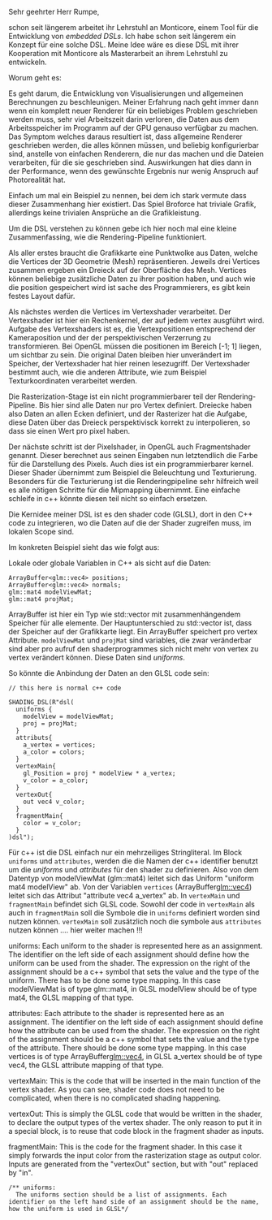 Sehr geehrter Herr Rumpe,

schon seit längerem arbeitet ihr Lehrstuhl an Monticore, einem Tool
für die Entwicklung von _embedded DSLs_. Ich habe schon seit längerem
ein Konzept für eine solche DSL.  Meine Idee wäre es diese DSL mit
ihrer Kooperation mit Monticore als Masterarbeit an ihrem Lehrstuhl
zu entwickeln.

Worum geht es:

Es geht darum, die Entwicklung von Visualisierungen und allgemeinen
Berechnungen zu beschleunigen. Meiner Erfahrung nach geht immer dann
wenn ein komplett neuer Renderer für ein beliebiges Problem
geschrieben werden muss, sehr viel Arbeitszeit darin verloren, die
Daten aus dem Arbeitsspeicher im Programm auf der GPU genauso
verfügbar zu machen. Das Symptom welches daraus resultiert ist, dass
allgemeine Renderer geschrieben werden, die alles können müssen, und
beliebig konfigurierbar sind, anstelle von einfachen Renderern, die
nur das machen und die Dateien verarbeiten, für die sie geschrieben
sind. Auswirkungen hat dies dann in der Performance, wenn des
gewünschte Ergebnis nur wenig Anspruch auf Photorealität hat.

Einfach um mal ein Beispiel zu nennen, bei dem ich stark vermute dass
dieser Zusammenhang hier existiert. Das Spiel Broforce hat triviale
Grafik, allerdings keine trivialen Ansprüche an die Grafikleistung.

Um die DSL verstehen zu können gebe ich hier noch mal eine kleine
Zusammenfassing, wie die Rendering-Pipeline funktioniert.

Als aller erstes braucht die Grafikkarte eine Punktwolke aus Daten,
welche die Vertices der 3D Geometrie (Mesh) repräsentieren. Jeweils drei
Vertices zusammen ergeben ein Dreieck auf der Oberfläche des
Mesh. Vertices können beliebige zusätzliche Daten zu ihrer position
haben, und auch wie die position gespeichert wird ist sache des
Programmierers, es gibt kein festes Layout dafür.

Als nächstes werden die Vertices im Vertexshader
verarbeitet. Der Vertexshader ist hier ein Rechenkernel, der auf
jedem vertex ausgführt wird. Aufgabe des Vertexshaders ist es, die
Vertexpositionen entsprechend der Kameraposition und der der
perspektivischen Verzerrung zu transformieren. Bei OpenGL müssen die
positionen im Bereich [-1; 1] liegen, um sichtbar zu sein. Die
original Daten bleiben hier unverändert im Speicher, der Vertexshader
hat hier reinen lesezugriff. Der Vertexshader bestimmt auch, wie die
anderen Attribute, wie zum Beispiel Texturkoordinaten verarbeitet
werden.

Die Rasterization-Stage ist ein nicht programmierbarer teil der
Rendering-Pipeline. Bis hier sind alle Daten nur pro Vertex
definiert. Dreiecke haben also Daten an allen Ecken definiert, und der
Rasterizer hat die Aufgabe, diese Daten über das Dreieck
perspektivisck korrekt zu interpolieren, so dass sie einen Wert pro
pixel haben.

Der nächste schritt ist der Pixelshader, in OpenGL auch Fragmentshader
genannt. Dieser berechnet aus seinen Eingaben nun letztendlich die
Farbe für die Darstellung des Pixels. Auch dies ist ein
programmierbarer kernel. Dieser Shader übernimmt zum Beispiel die
Beleuchtung und Texturierung. Besonders für die Texturierung ist die
Renderingpipeline sehr hilfreich weil es alle nötigen Schritte für die
Mipmapping übernimmt. Eine einfache schleife in c++ könnte diesen teil
nicht so einfach ersetzen.

Die Kernidee meiner DSL ist es den shader code (GLSL), dort in den C++
code zu integrieren, wo die Daten auf die der Shader zugreifen muss, im
lokalen Scope sind.

Im konkreten Beispiel sieht das wie folgt aus:

Lokale oder globale Variablen in C++ als sicht auf die Daten:

    ArrayBuffer<glm::vec4> positions;
    ArrayBuffer<glm::vec4> normals;
    glm::mat4 modelViewMat;
    glm::mat4 projMat;

ArrayBuffer ist hier ein Typ wie std::vector mit zusammenhängendem
Speicher für alle elemente. Der Hauptunterschied zu std::vector ist,
dass der Speicher auf der Grafikkarte liegt. Ein ArrayBuffer speichert
pro vertex Attribute. `modelViewMat` und `projMat` sind variables, die
zwar veränderbar sind aber pro aufruf den shaderprogrammes sich nicht
mehr von vertex zu vertex verändert können. Diese Daten sind _uniforms_.

So könnte die Anbindung der Daten an den GLSL code sein:

    // this here is normal c++ code

    SHADING_DSL(R"dsl(
      uniforms {
        modelView = modelViewMat;
        proj = projMat;
      }
      attributs{
        a_vertex = vertices;
        a_color = colors;
      }
      vertexMain{
        gl_Position = proj * modelView * a_vertex;
        v_color = a_color;
      }
      vertexOut{
        out vec4 v_color;
      }
      fragmentMain{
        color = v_color;
      }
    )dsl");

Für c++ ist die DSL einfach nur ein mehrzeiliges Stringliteral. Im
Block `uniforms` und `attributes`, werden die die Namen der c++
identifier benutzt um die _uniforms_ und _attributes_ für den shader
zu definieren. Also von dem Datentyp von modelViewMat (glm::mat4)
leitet sich das Uniform "uniform mat4 modelView" ab. Von der Variablen
`vertices` (ArrayBuffer<glm::vec4>) leitet sich das Attribut
"attribute vec4 a_vertex" ab. In `vertexMain` und `fragmentMain`
befindet sich GLSL code. Sowohl der code in `vertexMain` als auch in
`fragmentMain` soll die Symbole die in `uniforms` definiert worden
sind nutzen können. `vertexMain` soll zusätzlich noch die symbole aus
`attributes` nutzen können .... hier weiter machen !!!

uniforms:
  Each uniform to the shader is represented here as an
  assignment. The identifier on the left side of each assignment
  should define how the uniform can be used from the shader. The
  expression on the right of the assignment should be a c++ symbol
  that sets the value and the type of the uniform. There has to be
  done some type mapping. In this case modelViewMat is of type
  glm::mat4, in GLSL modelView should be of type mat4, the GLSL
  mapping of that type.

attributes:
  Each attribute to the shader is represented here as an
  assignment. The identifier on the left side of each assignment
  should define how the attribute can be used from the shader. The
  expression on the right of the assignment should be a c++ symbol
  that sets the value and the type of the attribute. There should be
  done some type mapping. In this case vertices is of type
  ArrayBuffer<glm::vec4>, in GLSL a_vertex should be of type vec4, the
  GLSL attribute mapping of that type.

vertexMain:
  This is the code that will be inserted in the main function of the
  vertex shader. As you can see, shader code does not need to be
  complicated, when there is no complicated shading happening.

vertexOut:
  This is simply the GLSL code that would be written in the shader, to
  declare the output types of the vertex shader. The only reason to
  put it in a special block, is to reuse that code block in the
  fragment shader as inputs.

fragmentMain:
  This is the code for the fragment shader. In this case it simply
  forwards the input color from the rasterization stage as output
  color. Inputs are generated from the "vertexOut" section, but with
  "out" replaced by "in".

    /** uniforms:
      The uniforms section should be a list of assignments. Each identifier on the left hand side of an assignment should be the name, how the uniform is used in GLSL*/
